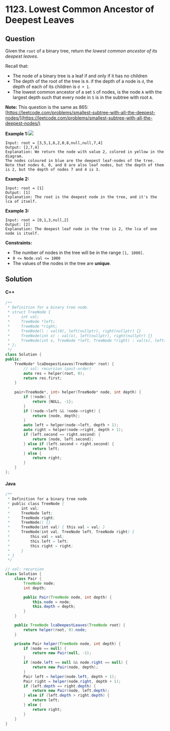 # 1123. Lowest Common Ancestor of Deepest Leaves

## Question

Given the `root` of a binary tree, return _the lowest common ancestor of its deepest leaves_.

Recall that:

* The node of a binary tree is a leaf if and only if it has no children
* The depth of the root of the tree is `0`. if the depth of a node is `d`, the depth of each of its children is `d + 1`.
* The lowest common ancestor of a set `S` of nodes, is the node `A` with the largest depth such that every node in `S` is in the subtree with root `A`.

**Note:** This question is the same as 865: [https://leetcode.com/problems/smallest-subtree-with-all-the-deepest-nodes/](https://leetcode.com/problems/smallest-subtree-with-all-the-deepest-nodes/)

**Example 1:**![](https://s3-lc-upload.s3.amazonaws.com/uploads/2018/07/01/sketch1.png)

```
Input: root = [3,5,1,6,2,0,8,null,null,7,4]
Output: [2,7,4]
Explanation: We return the node with value 2, colored in yellow in the diagram.
The nodes coloured in blue are the deepest leaf-nodes of the tree.
Note that nodes 6, 0, and 8 are also leaf nodes, but the depth of them is 2, but the depth of nodes 7 and 4 is 3.
```

**Example 2:**

```
Input: root = [1]
Output: [1]
Explanation: The root is the deepest node in the tree, and it's the lca of itself.
```

**Example 3:**

```
Input: root = [0,1,3,null,2]
Output: [2]
Explanation: The deepest leaf node in the tree is 2, the lca of one node is itself.
```

**Constraints:**

* The number of nodes in the tree will be in the range `[1, 1000]`.
* `0 <= Node.val <= 1000`
* The values of the nodes in the tree are **unique**.

## Solution

#### C++

```cpp
/**
 * Definition for a binary tree node.
 * struct TreeNode {
 *     int val;
 *     TreeNode *left;
 *     TreeNode *right;
 *     TreeNode() : val(0), left(nullptr), right(nullptr) {}
 *     TreeNode(int x) : val(x), left(nullptr), right(nullptr) {}
 *     TreeNode(int x, TreeNode *left, TreeNode *right) : val(x), left(left), right(right) {}
 * };
 */
class Solution {
public:
    TreeNode* lcaDeepestLeaves(TreeNode* root) {
        // sol: recursion (post-order)
        auto res = helper(root, 0);
        return res.first;
    }
    
    pair<TreeNode*, int> helper(TreeNode* node, int depth) {
        if (!node) {
            return {NULL, -1};
        }
        if (!node->left && !node->right) {
            return {node, depth};
        }
        auto left = helper(node->left, depth + 1);
        auto right = helper(node->right, depth + 1);
        if (left.second == right.second) {
            return {node, left.second};
        } else if (left.second > right.second) {
            return left;
        } else {
            return right;
        }
    }
};
```

#### Java

```java
/**
 * Definition for a binary tree node.
 * public class TreeNode {
 *     int val;
 *     TreeNode left;
 *     TreeNode right;
 *     TreeNode() {}
 *     TreeNode(int val) { this.val = val; }
 *     TreeNode(int val, TreeNode left, TreeNode right) {
 *         this.val = val;
 *         this.left = left;
 *         this.right = right;
 *     }
 * }
 */

// sol: recursion
class Solution {
    class Pair {
        TreeNode node;
        int depth;

        public Pair(TreeNode node, int depth) {
            this.node = node;
            this.depth = depth;
        }
    }

    public TreeNode lcaDeepestLeaves(TreeNode root) {
        return helper(root, 0).node;
    }

    private Pair helper(TreeNode node, int depth) {
        if (node == null) {
            return new Pair(null, -1);
        }
        if (node.left == null && node.right == null) {
            return new Pair(node, depth);
        }
        Pair left = helper(node.left, depth + 1);
        Pair right = helper(node.right, depth + 1);
        if (left.depth == right.depth) {
            return new Pair(node, left.depth);
        } else if (left.depth > right.depth) {
            return left;
        } else {
            return right;
        }
    }
}
```
